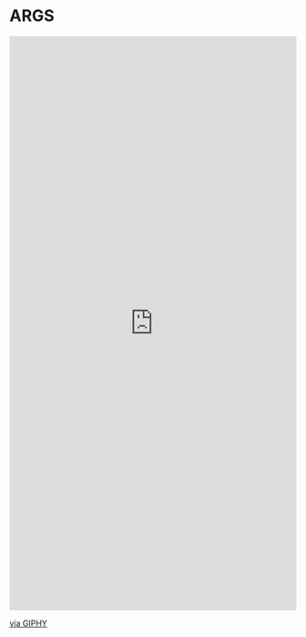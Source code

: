 # ARGS
<div style="width:100%;height:0;padding-bottom:200%;position:relative;"><iframe src="https://giphy.com/embed/uDv9MqQpTVsjFE37Lh" width="100%" height="100%" style="position:absolute" frameBorder="0" class="giphy-embed" allowFullScreen></iframe></div><p><a href="https://giphy.com/gifs/uDv9MqQpTVsjFE37Lh">via GIPHY</a></p>
